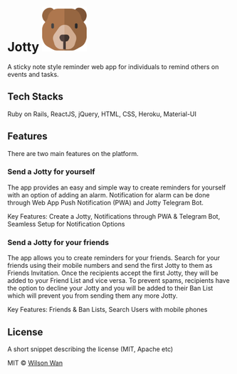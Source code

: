 # Jotty <img src="https://github.com/wholesomewilson/jotty/blob/master/app/assets/images/bear.png" width="100">

A sticky note style reminder web app for individuals to remind others on events and tasks.

## Tech Stacks
Ruby on Rails, ReactJS, jQuery, HTML, CSS, Heroku, Material-UI

## Features

There are two main features on the platform.

### Send a Jotty for yourself

The app provides an easy and simple way to create reminders for yourself with an option of adding an alarm. Notification for alarm can be done through Web App Push Notification (PWA) and Jotty Telegram Bot.

Key Features: Create a Jotty, Notifications through PWA & Telegram Bot, Seamless Setup for Notification Options

### Send a Jotty for your friends

The app allows you to create reminders for your friends. Search for your friends using their mobile numbers and send the first Jotty to them as Friends Invitation. Once the recipients accept the first Jotty, they will be added to your Friend List and vice versa. To prevent spams, recipients have the option to decline your Jotty and you will be added to their Ban List which will prevent you from sending them any more Jotty.

Key Features: Friends & Ban Lists, Search Users with mobile phones

## License
A short snippet describing the license (MIT, Apache etc)

MIT © [Wilson Wan]()
